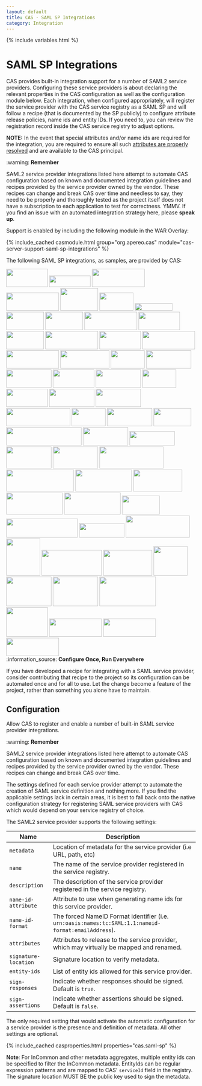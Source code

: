 ```yaml
---
layout: default
title: CAS - SAML SP Integrations
category: Integration
---
```


{% include variables.html %}

# SAML SP Integrations

CAS provides built-in integration support for a number of SAML2 service providers. Configuring these service providers
is about declaring the relevant properties in the CAS configuration as well as the configuration module below. Each integration,
when configured appropriately, will register the service provider with the CAS service registry as a SAML SP and will follow
a recipe (that is documented by the SP publicly) to configure attribute release policies, name ids and entity IDs. If you need to,
you can review the registration record inside the CAS service registry to adjust options.

**NOTE:** In the event that special attributes and/or name ids are required for the integration, you are required
to ensure all such [attributes are properly resolved](Attribute-Resolution.html) and are available to the CAS principal.

<div class="alert alert-warning">:warning: <strong>Remember</strong><p>SAML2 service provider integrations listed here attempt to automate CAS configuration based on known and documented integration guidelines and recipes provided by the service provider owned by the vendor. These recipes can change and break CAS over time and needless to say, they need to be properly and thoroughly tested as the project itself does not have a subscription to each application to test for correctness. YMMV. If you find an issue with an automated integration strategy here, please <strong>speak up</strong>.</p></div>

Support is enabled by including the following module in the WAR Overlay:

{% include_cached casmodule.html group="org.apereo.cas" module="cas-server-support-saml-sp-integrations" %}

The following SAML SP integrations, as samples, are provided by CAS:

<div class="img-cloud">
<a href="#">
<img src="https://user-images.githubusercontent.com/1205228/233796715-5bc5c1de-0307-4ea7-984a-0e7776a3eec1.png" height="48" width="110"></a> 

<a href="https://zoom.us">
<img src="https://user-images.githubusercontent.com/1205228/233796726-3035dbe1-2717-40b0-aab5-a2c41f57cde6.png" height="30" width="110"></a> 

<a href="https://www.dropbox.com/guide/admin/security/configure-single-sign-on">
<img src="https://user-images.githubusercontent.com/1205228/233796752-9e53b09e-2d10-4ef9-aef5-db42681932d5.png" height="48" width="140"></a> 

<a href="https://samanage.com">
<img src="https://user-images.githubusercontent.com/1205228/233796766-53e570b8-a233-4e65-ad71-618462591911.png" height="48" width="140"></a> 

<a href="https://help.salesforce.com/HTViewHelpDoc?id=sso_saml.htm">
<img src="https://user-images.githubusercontent.com/1205228/233796783-cb802464-f540-438a-9962-ec0d4d310455.png" height="60" width="100"></a>

<a href="https://box.com">
<img src="https://user-images.githubusercontent.com/1205228/233796794-96b90d2a-92e7-494d-83e5-7875c6ee7096.png" height="48" width="90"></a> 

<a href="http://servicenow.com">
<img src="https://user-images.githubusercontent.com/1205228/233796813-51c1e6e2-fd2a-498c-ab1c-11456720237d.png" height="20" width="100"></a> 

<a href="http://www.workday.com/">
<img src="https://user-images.githubusercontent.com/1205228/233796838-fd211896-06cd-4378-a2b7-a46ab3407948.png" height="48" width="100"></a>

<a href="https://help.webex.com/en-us/article/g5ey83/Configure-Single-Sign-On-for-Cisco-Webex-Site">
<img src="https://user-images.githubusercontent.com/1205228/233796858-7399f83a-059c-499f-a577-06e5ab4d1708.png" height="48" width="100"></a>

<a href="https://powerfaids.collegeboard.org">
<img src="https://user-images.githubusercontent.com/1205228/233796867-579269a0-9117-42c9-aa12-728bcf378ac6.png" height="48" width="140"></a> 

<a href="https://msdn.microsoft.com/en-us/library/azure/dn641269.aspx">
<img src="https://user-images.githubusercontent.com/1205228/233796891-6ac3488d-5ae3-4e59-a3be-ce2593026032.png" height="48" width="110"></a> 

<a href="https://asana.com">
<img src="https://user-images.githubusercontent.com/1205228/233796907-c6e9df3b-c51e-4da4-a7b3-56ffdbd6711c.png" height="48" width="100"></a> 

<a href="https://onlinehelp.tableau.com/current/server/en-us/saml_requ.htm">
<img src="https://user-images.githubusercontent.com/1205228/233796919-1943f738-f192-4e23-83b8-027e2e341220.png" height="48" width="140"></a> 

<a href="https://evernote.com">
<img src="https://user-images.githubusercontent.com/1205228/233796964-51945275-2f35-4826-a8af-1c01417cdc8e.png" height="48" width="110"></a> 

<a href="http://www.ellucian.com/Software/Colleague-WebAdvisor/">
<img src="https://user-images.githubusercontent.com/1205228/233796972-548fdc7f-983b-4cd2-a538-7181c75e1a88.png" height="48" width="140"></a>

<a href="https://docs.openathens.net">
<img src="https://user-images.githubusercontent.com/1205228/233796988-85683cf4-4128-4d38-84bd-8da3adb4dac1.png" height="48" width="140"></a>

<a href="http://server.arcgis.com/en/portal/latest/administer/linux/configuring-a-saml-compliant-identity-provider-with-your-portal.htm">
<img src="https://user-images.githubusercontent.com/1205228/233797015-9bc9a9e1-d3e7-4d70-8d1c-2ea59479bada.png" height="48" width="130"></a>

<a href="https://helpx.adobe.com/enterprise/kb/configure_shibboleth_idp_for_use_with_Adobe_SSO.html">
<img src="https://user-images.githubusercontent.com/1205228/233797023-8d3dd298-d35e-474f-9692-e3a268e83957.png" height="48" width="90"></a>

<a href="#">
<img src="https://user-images.githubusercontent.com/1205228/233797059-4dd4895b-870e-4b8f-ab16-7712fc52ae08.png" height="48" width="120"></a>

<a href="https://sc.edu">
<img src="https://user-images.githubusercontent.com/1205228/233797078-f6a107e8-7efa-4265-a2c1-b1739cbfefc7.png" height="48" width="120"></a>

<a href="https://get.slack.help/hc/en-us/articles/205168057">
<img src="https://user-images.githubusercontent.com/1205228/233797093-200aebac-3c48-4563-9962-8ca591b44cdd.png" height="48" width="110"></a>

<a href="https://support.zendesk.com/hc/en-us/articles/203663676-Using-SAML-for-single-sign-on-Professional-and-Enterprise-">
<img src="https://user-images.githubusercontent.com/1205228/233797108-625c0f96-9da1-4335-85a3-50241b5a811b.png" height="48" width="120"></a>

<a href="https://www.gartner.com/en">
<img src="https://user-images.githubusercontent.com/1205228/233797125-6bf0d02d-0d32-4661-a05d-bfd26383d6f0.png" height="48" width="90"></a>

<a href="https://www.cherwell.com/">
<img src="https://user-images.githubusercontent.com/1205228/30205883-84174ebc-949f-11e7-9afc-a66c2ab19f59.png" height="48" width="110"></a>

<a href="#">
<img src="https://user-images.githubusercontent.com/1205228/30205852-69921a5e-949f-11e7-8326-ba4c00fceba4.png" height="48" width="120"></a>

<a href="https://www.everbridge.com/">
<img src="https://user-images.githubusercontent.com/1205228/30205910-a560ec90-949f-11e7-8485-e3a833f8109b.png" height="48" width="120"></a>

<a href="#">
<img src="https://user-images.githubusercontent.com/1205228/30221936-5e90af04-94da-11e7-8046-483fc26a1c01.png" height="48" width="170"></a>

<a href="https://newrelic.com">
<img src="https://user-images.githubusercontent.com/1205228/30247067-541cef96-9620-11e7-88d7-c3749ba55ecf.png" height="48" width="90"></a>

<a href="https://www.egnyte.com/">
<img src="https://user-images.githubusercontent.com/1205228/30247063-218f3962-9620-11e7-9ba4-54f7112fee13.png" height="48" width="120"></a>

<a href="https://www.yuja.com/">
<img src="https://user-images.githubusercontent.com/1205228/30271142-6dd0b58c-9704-11e7-9138-0b86d5799403.png" height="48" width="100"></a>

<a href="https://www.symplicity.com/">
<img src="https://user-images.githubusercontent.com/1205228/30271318-192b48fc-9705-11e7-9c18-3be401a39e84.png" height="48" width="200"></a>

<a href="http://www.accruent.com/">
<img src="https://user-images.githubusercontent.com/1205228/30735450-f9a12792-9f8b-11e7-941d-7ab4ac7628b9.png" height="48" width="120"></a>

<a href="https://docs.gitlab.com/ee/administration/auth/">
<img src="https://user-images.githubusercontent.com/1205228/33747990-4d8da06e-db83-11e7-9551-f52630f7d4f0.png" height="38" width="120"></a>

<a href="https://www.appdynamics.com/">
<img src="https://user-images.githubusercontent.com/1205228/33800340-3c2c072e-dcfb-11e7-9f10-7a7b2488c9b2.png" height="58" width="120"></a>

<a href="https://docs.aws.amazon.com/IAM/latest/UserGuide/id_roles_providers_enable-console-saml.html">
<img src="https://user-images.githubusercontent.com/1205228/34523704-d33a2054-f0ad-11e7-9fd7-444c30772a2a.png" height="58" width="120"></a>

<a href="https://www.concursolutions.com/">
<img src="https://user-images.githubusercontent.com/1205228/36302734-ca3327ae-12c6-11e8-836f-e9a1550253d2.png" height="58" width="170"></a>

<a href="https://www.polleverywhere.com/">
<img src="https://user-images.githubusercontent.com/1205228/36302795-026f57d2-12c7-11e8-931e-0f8700df1864.png" height="58" width="180"></a>

<a href="https://www.blackbaud.com">
<img src="https://user-images.githubusercontent.com/1205228/39860502-c72d1614-5452-11e8-956d-28a4b3a7a757.png" height="58" width="150"></a>

<a href="#">
<img src="https://user-images.githubusercontent.com/1205228/39876988-eb009f5c-5489-11e8-8b74-940f75997f41.png" height="58" width="130"></a>

<a href="https://www.warpwire.com/">
<img src="https://user-images.githubusercontent.com/1205228/39861404-b73f4bca-5455-11e8-9035-e0ecf1f8dcd0.png" height="58" width="150"></a>

<a href="https://rocket.chat">
<img src="https://user-images.githubusercontent.com/1205228/39877039-1128c7ae-548a-11e8-8735-1abf90883df6.png" height="58" width="150"></a>

<a href="https://armssoftware.com/">
<img src="https://user-images.githubusercontent.com/1205228/55328877-35e0a400-5442-11e9-8848-cda5a9efe1c5.png" height="50" width="100"></a>

<a href="https://www.ahpcare.com/">
<img src="https://user-images.githubusercontent.com/1205228/55275480-e5334480-52a3-11e9-982a-1fad518258c5.png" height="50" width="190"></a>

<a href="https://www.neogov.com/">
<img src="https://user-images.githubusercontent.com/1205228/55275543-f3359500-52a4-11e9-9407-02ba4fc21a80.png" height="38" width="120"></a>

<a href="https://www.conexed.com/">
<img src="https://user-images.githubusercontent.com/1205228/55275622-ff6e2200-52a5-11e9-833d-f48518e58d0e.png" height="58" width="170"></a>

<a href="#">
<img src="https://user-images.githubusercontent.com/1205228/55275721-62ac8400-52a7-11e9-89c2-121f2c494920.png" height="98" width="90"></a>

<a href="https://www.zimbra.com/">
<img src="https://user-images.githubusercontent.com/1205228/55322014-f14c0d00-542f-11e9-9355-3dd766ea56e6.png" height="68" width="160"></a>

<a href="https://www.atlassian.com/software/confluence">
<img src="https://user-images.githubusercontent.com/1205228/55322216-97981280-5430-11e9-9ea3-b3682cb67ff1.png" height="68" width="130"></a>

<a href="https://www.atlassian.com/software/jira">
<img src="https://user-images.githubusercontent.com/1205228/55322296-cb733800-5430-11e9-93e7-0f57e1a1ae89.png" height="78" width="90"></a>

<a href="#">
<img src="https://user-images.githubusercontent.com/1205228/55322626-b34fe880-5431-11e9-8574-74cc9ab9643f.png" height="78" width="120"></a>

<a href="https://www.crashplan.com/">
<img src="https://user-images.githubusercontent.com/1205228/55322944-7f28f780-5432-11e9-8dd0-e999f0b6e03e.png" height="78" width="120"></a>

<a href="https://www.docusign.com/">
<img src="https://user-images.githubusercontent.com/1205228/55340232-1c972200-5459-11e9-87d2-53e1eccef8b8.png" height="78" width="150"></a>

<a href="https://www.safaribooksonline.com/">
<img src="https://user-images.githubusercontent.com/1205228/55340518-b65ecf00-5459-11e9-9941-3b0e80ceaf73.png" height="78" width="110"></a>

<a href="https://www.tophat.com/">
<img src="https://user-images.githubusercontent.com/1205228/55340927-89f78280-545a-11e9-81fb-baf0413bcbfa.png" height="48" width="140"></a>
 
<a href="https://myemma.com/">
<img src="https://user-images.githubusercontent.com/1205228/55434382-58f77a80-554c-11e9-8494-1c6a830b532c.png" height="48" width="140"></a>

<a href="https://www.qualtrics.com">
<img src="https://user-images.githubusercontent.com/1205228/55434613-d3c09580-554c-11e9-83ef-6b5805d7424e.png" height="48" width="140"></a>

</div>

<div class="alert alert-info">:information_source: <strong>Configure Once, Run Everywhere</strong>
<p>If you have developed a recipe for integrating
with a SAML service provider, consider contributing that recipe to the project so its configuration
can be automated once and for all to use. Let the change become a feature of the project, 
rather than something you alone have to maintain.</p></div>

## Configuration

Allow CAS to register and enable a number of built-in SAML service provider integrations.

<div class="alert alert-warning">:warning: <strong>Remember</strong><p>SAML2 service provider integrations listed 
here attempt to automate CAS configuration based on known and documented integration 
guidelines and recipes provided by the service provider owned by the vendor. These 
recipes can change and break CAS over time.</p></div>

The settings defined for each service provider attempt to automate the creation of
SAML service definition and nothing more. If you find the applicable settings lack in certain areas, it
is best to fall back onto the native configuration strategy for registering
SAML service providers with CAS which would depend on your service registry of choice.

The SAML2 service provider supports the following settings:

| Name                 | Description                                                                                          |
|----------------------|------------------------------------------------------------------------------------------------------|
| `metadata`           | Location of metadata for the service provider (i.e URL, path, etc)                                   |
| `name`               | The name of the service provider registered in the service registry.                                 |
| `description`        | The description of the service provider registered in the service registry.                          |
| `name-id-attribute`  | Attribute to use when generating name ids for this service provider.                                 |
| `name-id-format`     | The forced NameID Format identifier (i.e. `urn:oasis:names:tc:SAML:1.1:nameid-format:emailAddress`). |
| `attributes`         | Attributes to release to the service provider, which may virtually be mapped and renamed.            |
| `signature-location` | Signature location to verify metadata.                                                               |
| `entity-ids`         | List of entity ids allowed for this service provider.                                                |
| `sign-responses`     | Indicate whether responses should be signed. Default is `true`.                                      |
| `sign-assertions`    | Indicate whether assertions should be signed. Default is `false`.                                    |

The only required setting that would activate the automatic configuration for a
service provider is the presence and definition of metadata. All other settings are optional.
     
{% include_cached casproperties.html properties="cas.saml-sp" %}

**Note**: For InCommon and other metadata aggregates, multiple entity ids can be specified to
filter the InCommon metadata. EntityIds can be regular expression patterns and are mapped to
CAS' `serviceId` field in the registry. The signature location MUST BE the public key used to sign the metadata.

